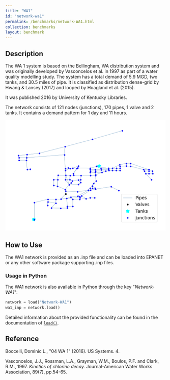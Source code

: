 ```yaml
---
title: "WA1"
id: "network-wa1"
permalink: /benchmarks/network-WA1.html
collection: benchmarks
layout: benchmark
---
```



## Description

The WA 1 system is based on the Bellingham, WA distribution system and was originally developed by Vasconcelos et al.
in 1997 as part of a water quality modelling study. The system has a total demand of 5.9 MGD, two tanks, and 30.5 miles
of pipe. It is classified as distribution dense-grid by Hwang & Lansey (2017) and looped by Hoagland et al. (2015).

It was published 2016 by University of Kentucky Libraries.

The network consists of 121 nodes (junctions), 170 pipes, 1 valve and 2 tanks. It contains a demand pattern for 1 day and 11
hours.

<img src="../static/benchmarks/network-wa1/wa1_plot.png"/>

## How to Use

The WA1 network is provided as an .inp file and can be loaded into EPANET or any other software package
supporting .inp files.

### Usage in Python

The WA1 network is also available in Python through the key "*Network-WA1*":
```python
network = load("Network-WA1")
wa1_inp = network.load()
```

Detailed information about the provided functionality can be found in the documentation of
[`load()`](https://waterbenchmarkhub.readthedocs.io/en/latest/water_benchmark_hub.networks.html#water_benchmark_hub.networks.networks.WA1.load).


## Reference

Boccelli, Dominic L., "04 WA 1" (2016). US Systems. 4.
[<i class="bi bi-link"></i>](https://uknowledge.uky.edu/wdst_us/4)

Vasconcelos, J.J., Rossman, L.A., Grayman, W.M., Boulos, P.F. and Clark, R.M., 1997. *Kinetics of chlorine decay.*
Journal-American Water Works Association, 89(7), pp.54-65.
[<i class="bi bi-link"></i>](https://doi.org/10.1002/j.1551-8833.1997.tb08259.x)
